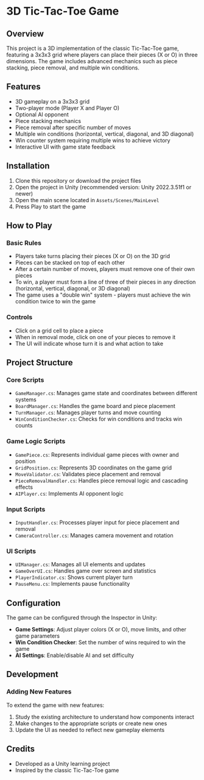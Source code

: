 # 3D Tic-Tac-Toe Game

## Overview

This project is a 3D implementation of the classic Tic-Tac-Toe game, featuring a 3x3x3 grid where players can place their pieces (X or O) in three dimensions. The game includes advanced mechanics such as piece stacking, piece removal, and multiple win conditions.

## Features

- 3D gameplay on a 3x3x3 grid
- Two-player mode (Player X and Player O)
- Optional AI opponent
- Piece stacking mechanics
- Piece removal after specific number of moves
- Multiple win conditions (horizontal, vertical, diagonal, and 3D diagonal)
- Win counter system requiring multiple wins to achieve victory
- Interactive UI with game state feedback

## Installation

1. Clone this repository or download the project files
2. Open the project in Unity (recommended version: Unity 2022.3.51f1 or newer)
3. Open the main scene located in `Assets/Scenes/MainLevel`
4. Press Play to start the game

## How to Play

### Basic Rules

- Players take turns placing their pieces (X or O) on the 3D grid
- Pieces can be stacked on top of each other
- After a certain number of moves, players must remove one of their own pieces
- To win, a player must form a line of three of their pieces in any direction (horizontal, vertical, diagonal, or 3D diagonal)
- The game uses a "double win" system - players must achieve the win condition twice to win the game

### Controls

- Click on a grid cell to place a piece
- When in removal mode, click on one of your pieces to remove it
- The UI will indicate whose turn it is and what action to take

## Project Structure

### Core Scripts

- `GameManager.cs`: Manages game state and coordinates between different systems
- `BoardManager.cs`: Handles the game board and piece placement
- `TurnManager.cs`: Manages player turns and move counting
- `WinConditionChecker.cs`: Checks for win conditions and tracks win counts

### Game Logic Scripts

- `GamePiece.cs`: Represents individual game pieces with owner and position
- `GridPosition.cs`: Represents 3D coordinates on the game grid
- `MoveValidator.cs`: Validates piece placement and removal
- `PieceRemovalHandler.cs`: Handles piece removal logic and cascading effects
- `AIPlayer.cs`: Implements AI opponent logic

### Input Scripts

- `InputHandler.cs`: Processes player input for piece placement and removal
- `CameraController.cs`: Manages camera movement and rotation

### UI Scripts

- `UIManager.cs`: Manages all UI elements and updates
- `GameOverUI.cs`: Handles game over screen and statistics
- `PlayerIndicator.cs`: Shows current player turn
- `PauseMenu.cs`: Implements pause functionality

## Configuration

The game can be configured through the Inspector in Unity:

- **Game Settings**: Adjust player colors (X or O), move limits, and other game parameters
- **Win Condition Checker**: Set the number of wins required to win the game
- **AI Settings**: Enable/disable AI and set difficulty

## Development

### Adding New Features

To extend the game with new features:

1. Study the existing architecture to understand how components interact
2. Make changes to the appropriate scripts or create new ones
3. Update the UI as needed to reflect new gameplay elements

## Credits

- Developed as a Unity learning project
- Inspired by the classic Tic-Tac-Toe game